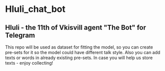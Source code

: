 # Hluli_chat_bot
## Hluli - the 11th of Vkisvill agent "The Bot" for Telegram
This repo will be used as dataset for fitting the model, so you can create pre-sets for it so the model could have different talk style. Also you can add texts or words in already existing pre-sets. In case you will help us store texts - enjoy collecting! 
